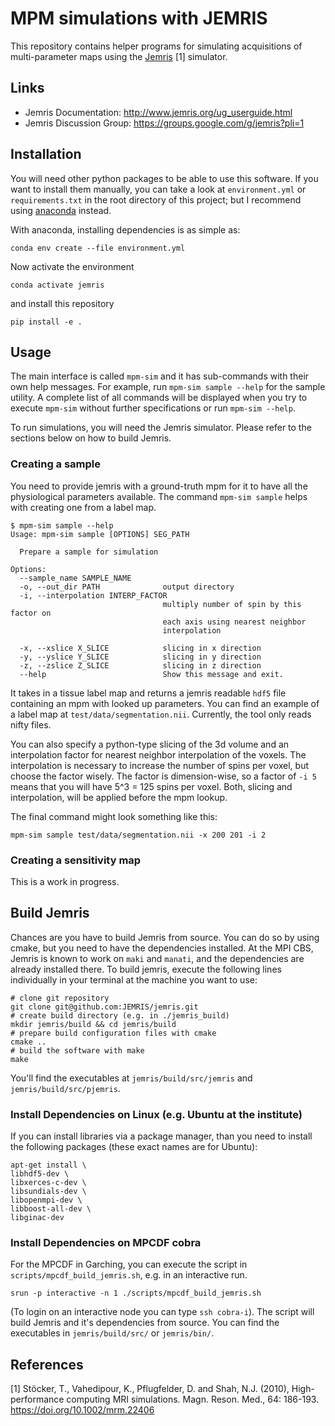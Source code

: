 # MPM simulations with JEMRIS
This repository contains helper programs for simulating acquisitions of multi-parameter maps using the [Jemris](https://github.com/JEMRIS/jemris) [1] simulator.

## Links
* Jemris Documentation: http://www.jemris.org/ug_userguide.html
* Jemris Discussion Group: https://groups.google.com/g/jemris?pli=1

## Installation
You will need other python packages to be able to use this software. 
If you want to install them manually, you can take a look at `environment.yml` or `requirements.txt` in the root directory of this project; 
but I recommend using [anaconda](https://docs.conda.io/en/latest/miniconda.html) instead. 

With anaconda, installing dependencies is as simple as:
```shell
conda env create --file environment.yml
```
Now activate the environment
```shell
conda activate jemris
```
and install this repository
```shell
pip install -e .
```

## Usage
The main interface is called `mpm-sim` and it has sub-commands with their own help messages.
For example, run `mpm-sim sample --help` for the sample utility.
A complete list of all commands will be displayed when you try to execute `mpm-sim` without further specifications or run `mpm-sim --help`.

To run simulations, you will need the Jemris simulator. 
Please refer to the sections below on how to build Jemris.

### Creating a sample
You need to provide jemris with a ground-truth mpm for it to have all the physiological parameters available. The command `mpm-sim sample` helps with creating one from a label map.
```shell
$ mpm-sim sample --help
Usage: mpm-sim sample [OPTIONS] SEG_PATH

  Prepare a sample for simulation

Options:
  --sample_name SAMPLE_NAME
  -o, --out_dir PATH              output directory
  -i, --interpolation INTERP_FACTOR
                                  multiply number of spin by this factor on
                                  each axis using nearest neighbor
                                  interpolation

  -x, --xslice X_SLICE            slicing in x direction
  -y, --yslice Y_SLICE            slicing in y direction
  -z, --zslice Z_SLICE            slicing in z direction
  --help                          Show this message and exit.
```
It takes in a tissue label map and returns a jemris readable `hdf5` file containing an mpm with looked up parameters. You can find an example of a label map at `test/data/segmentation.nii`. Currently, the tool only reads nifty files.

You can also specify a python-type slicing of the 3d volume and an interpolation factor for nearest neighbor interpolation of the voxels. The interpolation is necessary to increase the number of spins per voxel, but choose the factor wisely. The factor is dimension-wise, so a factor of `-i 5` means that you will have 5^3 = 125 spins per voxel. Both, slicing and interpolation, will be applied before the mpm lookup.

The final command might look something like this:
```shell
mpm-sim sample test/data/segmentation.nii -x 200 201 -i 2
```
### Creating a sensitivity map
This is a work in progress.

## Build Jemris
Chances are you have to build Jemris from source. You can do so by using cmake, but you need to have the dependencies installed. 
At the MPI CBS, Jemris is known to work on `maki` and `manati`, and the dependencies are already installed there. 
To build jemris, execute the following lines individually in your terminal at the machine you want to use:
```shell
# clone git repository
git clone git@github.com:JEMRIS/jemris.git
# create build directory (e.g. in ./jemris_build)
mkdir jemris/build && cd jemris/build
# prepare build configuration files with cmake
cmake ..
# build the software with make
make
```
You'll find the executables at `jemris/build/src/jemris` and `jemris/build/src/pjemris`.

### Install Dependencies on Linux (e.g. Ubuntu at the institute)
If you can install libraries via a package manager, than you need to install the following packages (these exact names are for Ubuntu):
```shell
apt-get install \
libhdf5-dev \
libxerces-c-dev \
libsundials-dev \
libopenmpi-dev \
libboost-all-dev \
libginac-dev 
```

### Install Dependencies on MPCDF cobra
For the MPCDF in Garching, you can execute the script in `scripts/mpcdf_build_jemris.sh`, e.g. in an interactive run. 
```shell
srun -p interactive -n 1 ./scripts/mpcdf_build_jemris.sh
```
(To login on an interactive node you can type `ssh cobra-i`).
The script will build Jemris and it's dependencies from source. 
You can find the executables in `jemris/build/src/` or `jemris/bin/`.

## References
[1] Stöcker, T., Vahedipour, K., Pflugfelder, D. and Shah, N.J. (2010), High-performance computing MRI simulations. Magn. Reson. Med., 64: 186-193. https://doi.org/10.1002/mrm.22406
